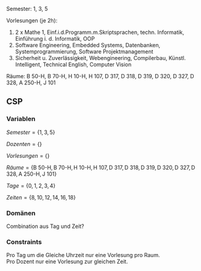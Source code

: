 Semester: 1, 3, 5  
  
Vorlesungen (je 2h): 
1. 2 x Mathe 1, Einf.i.d.Programm.m.Skriptsprachen, techn. Informatik, Einführung i. d. Informatik, OOP
2. Software Engineering, Embedded Systems, Datenbanken, Systemprogrammierung, Software Projektmanagement 
3. Sicherheit u. Zuverlässigkeit, Webengineering, Compilerbau, Künstl. Intelligent, Technical English, Computer Vision  
  
Räume: B 50-H, B 70-H, H 10-H, H 107, D 317, D 318, D 319, D 320, D 327, D 328, A 250-H, J 101  

## CSP
### Variablen
$Semester = \{1, 3, 5\}$

$Dozenten = \{\}$ 

$Vorlesungen = \{\}$

$Räume = \{\text{B 50-H}, \text{B 70-H}, \text{H 10-H}, \text{H 107}, \text{D 317}, \text{D 318}, \text{D 319}, \text{D 320}, \text{D 327}, \text{D 328}, \text{A 250-H}, \text{J 101} \}$ 

$Tage = \{0, 1, 2, 3, 4\}$ 

$Zeiten = \{8, 10, 12, 14, 16, 18\}$ 
### Domänen
Combination aus Tag und Zeit? 
### Constraints
Pro Tag um die Gleiche Uhrzeit nur eine Vorlesung pro Raum.   
Pro Dozent nur eine Vorlesung zur gleichen Zeit.  
